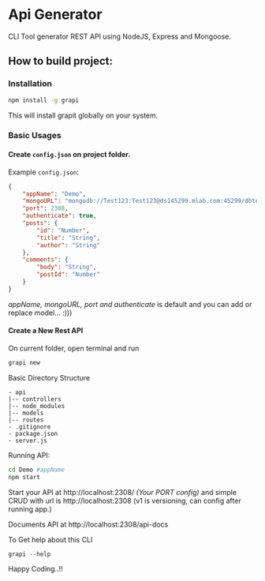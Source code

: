 # Api Generator
CLI Tool generator REST API  using NodeJS, Express and Mongoose.

## How to build project:

### Installation

```bash
npm install -g grapi
```

This will install grapit globally on your system.

### Basic Usages

#### Create `config.json` on project folder.

Example `config.json`:

```json
{
    "appName": "Demo",
    "mongoURL": "mongodb://Test123:Test123@ds145299.mlab.com:45299/dbtest123",
    "port": 2308,
    "authenticate": true,
    "posts": {
        "id": "Number",
        "title": "String",
        "author": "String"
    },
    "comments": {
        "body": "String",
        "postId": "Number"
    }
}
```

*appName, mongoURL, port and authenticate* is default and you can add or replace model... :)))

#### Create a New Rest API

On current folder, open terminal and run 

```bash
grapi new
```

Basic Directory Structure
```
- api
|-- controllers
|-- node_modules
|-- models
|-- routes
- .gitignore
- package.json
- server.js
```

Running API:

```bash
cd Demo #appName
npm start
```

Start your API at http://localhost:2308/ *(Your PORT config)* and simple CRUD with url is http://localhost:2308 (v1 is versioning, can config after running app.)

Documents API at http://localhost:2308/api-docs

To Get help about this CLI

```
grapi --help
```

Happy Coding..!!